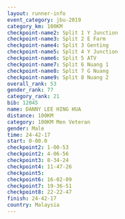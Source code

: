 ```yaml
---
layout: runner-info 
event_category: jbu-2019 
category_km: 100KM 
checkpoint-name2: Split 1 Y Junction  
checkpoint-name3: Split 2 E Farm  
checkpoint-name4: Split 3 Genting  
checkpoint-name5: Split 4 Y Junction 
checkpoint-name6: Split 5 ATV 
checkpoint-name7: Split 6 Nuang 1 
checkpoint-name8: Split 7 G Nuang 
checkpoint-name9: Split 8 Nuang 2 
overall_rank: 53
gender_rank: 77
category_rank: 21
bib: 12045
name: DANNY LEE HING HUA
distance: 100KM
category: 100KM Men Veteran
gender: Male
time: 24-42-17
start: 0-00.0
checkpoint2: 1-00-53
checkpoint2: 4-06-56
checkpoint3: 8-34-24
checkpoint4: 11-47-26
checkpoint5: 
checkpoint6: 16-02-09
checkpoint7: 19-36-51
checkpoint8: 22-22-47
finish: 24-42-17
country: Malaysia
---
```

